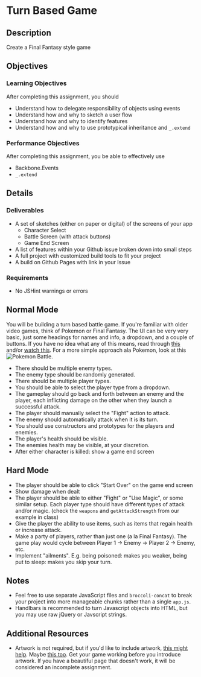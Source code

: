 # Turn Based Game

## Description
Create a Final Fantasy style game

## Objectives

### Learning Objectives

After completing this assignment, you should
- Understand how to delegate responsibility of objects using events
- Understand how and why to sketch a user flow
- Understand how and why to identify features
- Understand how and why to use prototypical inheritance and `_.extend`

### Performance Objectives

After completing this assignment, you be able to effectively use

* Backbone.Events
* `_.extend`

## Details

### Deliverables

* A set of sketches (either on paper or digital) of the screens of your app
  - Character Select
  - Battle Screen (with attack buttons)
  - Game End Screen
* A list of features within your Github issue broken down into small steps
* A full project with customized build tools to fit your project
* A build on Github Pages with link in your Issue

### Requirements

* No JSHint warnings or errors

## Normal Mode
You will be building a turn based battle game. If you're familiar with older
video games, think of Pokemon or Final Fantasy. The UI can be very very basic,
just some headings for names and info, a dropdown, and a couple of buttons. If
you have no idea what any of this means, read through
[this](http://en.wikipedia.org/wiki/Gameplay_of_Final_Fantasy#Parties_and_battles)
and/or [watch this](http://youtube.com/watch?v=MNmKNhm-1Js).
For a more simple approach ala Pokemon, look at this ![Pokemon Battle](http://stream1.gifsoup.com/view1/3624865/pokemon-battle-test-o.gif).

- There should be multiple enemy types.
- The enemy type should be randomly generated.
- There should be multiple player types.
- You should be able to select the player type from a dropdown.
- The gameplay should go back and forth between an enemy and the player, each
  inflicting damage on the other when they launch a successful attack.
- The player should manually select the "Fight" action to attack.
- The enemy should automatically attack when it is its turn.
- You should use constructors and prototypes for the players and enemies.
- The player's health should be visible.
- The enemies health may be visible, at your discretion.
- After either character is killed: show a game end screen

## Hard Mode
- The player should be able to click "Start Over" on the game end screen
- Show damage when dealt
- The player should be able to either "Fight" or "Use Magic", or some similar
  setup. Each player type should have different types of attack and/or magic. (check the `weapons` and `getAttackStrength` from our example in class)
- Give the player the ability to use items, such as items that regain health or
  increase attack.
- Make a party of players, rather than just one (a la Final Fantasy). The game
  play would cycle between Player 1 -> Enemy -> Player 2 -> Enemy, etc.
- Implement "ailments". E.g. being poisoned: makes you weaker, being put to sleep: makes you skip your turn.

## Notes

- Feel free to use separate JavaScript files and `broccoli-concat` to break your project into more manageable chunks rather than a single `app.js`.
- Handlbars is recommended to turn Javascript objects into HTML, but you may use raw jQuery or Javscript strings.

## Additional Resources

- Artwork is not required, but if you'd like to include artwork, [this might
  help](http://opengameart.org). Maybe [this too](http://open.commonly.cc). Get
  your game working before you introduce artwork. If you have a beautiful page
  that doesn't work, it will be considered an incomplete assignment.
